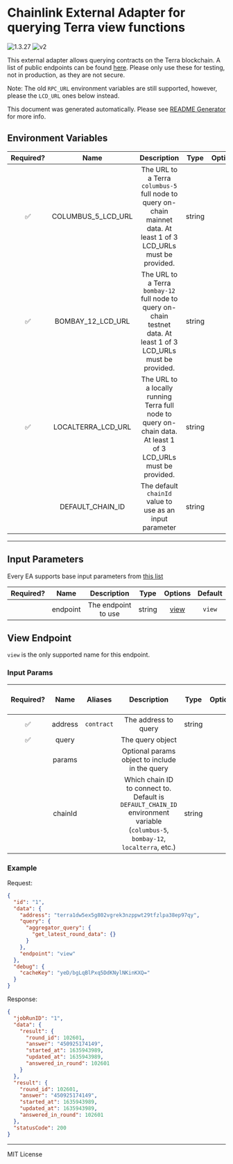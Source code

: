 # Chainlink External Adapter for querying Terra view functions

![1.3.27](https://img.shields.io/github/package-json/v/smartcontractkit/external-adapters-js?filename=packages/sources/terra-view-function/package.json) ![v2](https://img.shields.io/badge/framework%20version-v2-blueviolet)

This external adapter allows querying contracts on the Terra blockchain. A list of public endpoints can be found [here](https://docs.terra.money/Reference/endpoints.html). Please only use these for testing, not in production, as they are not secure.

Note: The old `RPC_URL` environment variables are still supported, however, please the `LCD_URL` ones below instead.

This document was generated automatically. Please see [README Generator](../../scripts#readme-generator) for more info.

## Environment Variables

| Required? |        Name        |                                                     Description                                                      |  Type  | Options |   Default    |
| :-------: | :----------------: | :------------------------------------------------------------------------------------------------------------------: | :----: | :-----: | :----------: |
|    ✅     | COLUMBUS_5_LCD_URL | The URL to a Terra `columbus-5` full node to query on-chain mainnet data. At least 1 of 3 LCD_URLs must be provided. | string |         |              |
|    ✅     | BOMBAY_12_LCD_URL  | The URL to a Terra `bombay-12` full node to query on-chain testnet data. At least 1 of 3 LCD_URLs must be provided.  | string |         |              |
|    ✅     | LOCALTERRA_LCD_URL |   The URL to a locally running Terra full node to query on-chain data. At least 1 of 3 LCD_URLs must be provided.    | string |         |              |
|           |  DEFAULT_CHAIN_ID  |                               The default `chainId` value to use as an input parameter                               | string |         | `columbus-5` |

---

## Input Parameters

Every EA supports base input parameters from [this list](../../core/bootstrap#base-input-parameters)

| Required? |   Name   |     Description     |  Type  |        Options         | Default |
| :-------: | :------: | :-----------------: | :----: | :--------------------: | :-----: |
|           | endpoint | The endpoint to use | string | [view](#view-endpoint) | `view`  |

## View Endpoint

`view` is the only supported name for this endpoint.

### Input Params

| Required? |  Name   |  Aliases   |                                                           Description                                                            |  Type  | Options | Default | Depends On | Not Valid With |
| :-------: | :-----: | :--------: | :------------------------------------------------------------------------------------------------------------------------------: | :----: | :-----: | :-----: | :--------: | :------------: |
|    ✅     | address | `contract` |                                                       The address to query                                                       | string |         |         |            |                |
|    ✅     |  query  |            |                                                         The query object                                                         |        |         |         |            |                |
|           | params  |            |                                          Optional params object to include in the query                                          |        |         |         |            |                |
|           | chainId |            | Which chain ID to connect to. Default is `DEFAULT_CHAIN_ID` environment variable (`columbus-5`, `bombay-12`, `localterra`, etc.) | string |         |         |            |                |

### Example

Request:

```json
{
  "id": "1",
  "data": {
    "address": "terra1dw5ex5g802vgrek3nzppwt29tfzlpa38ep97qy",
    "query": {
      "aggregator_query": {
        "get_latest_round_data": {}
      }
    },
    "endpoint": "view"
  },
  "debug": {
    "cacheKey": "yeD/bgLqBlPxq5DdKNylNKinKXQ="
  }
}
```

Response:

```json
{
  "jobRunID": "1",
  "data": {
    "result": {
      "round_id": 102601,
      "answer": "450925174149",
      "started_at": 1635943989,
      "updated_at": 1635943989,
      "answered_in_round": 102601
    }
  },
  "result": {
    "round_id": 102601,
    "answer": "450925174149",
    "started_at": 1635943989,
    "updated_at": 1635943989,
    "answered_in_round": 102601
  },
  "statusCode": 200
}
```

---

MIT License
